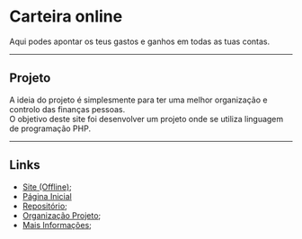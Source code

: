 # Carteira online
Aqui podes apontar os teus gastos e ganhos em todas as tuas contas.

---

## Projeto
A ideia do projeto é simplesmente para ter uma melhor organização e controlo das finanças pessoas. <br />
O objetivo deste site foi desenvolver um projeto onde se utiliza linguagem de programação PHP.

--- 

## Links

- [Site (Offline)](http://carteiraonline.epizy.com/);
- [Página Inicial](https://201flaviosilva.github.io/CarteiraOnline/)
- [Repositório](https://github.com/201flaviosilva/CarteiraOnline);
- [Organização Projeto](https://github.com/201flaviosilva/CarteiraOnline/projects);
- [Mais Informações](https://github.com/201flaviosilva/CarteiraOnline/blob/master/Info.md);

<!-- [Como por um site em php online](https://webappcreator.in/how-to-host-php-website-for-free/) -->
